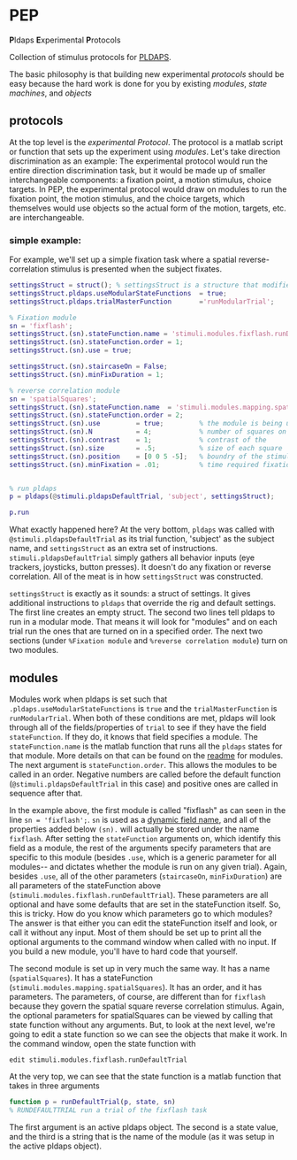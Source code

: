 # PEP 
**P**ldaps **E**xperimental **P**rotocols

Collection of stimulus protocols for [PLDAPS](https://github.com/huklab/PLDAPS).


The basic philosophy is that building new experimental *protocols* should be easy because the hard work is done for you by existing *modules*, *state machines*, and *objects*

## protocols
At the top level is the *experimental Protocol*. The protocol is a matlab script or function that sets up the experiment using *modules*. Let's take direction discrimination as an example: The experimental protocol would run the entire direction discrimination task, but it would be made up of smaller interchangeable components: a fixation point, a motion stimulus, choice targets. In PEP, the experimental protocol would draw on modules to run the fixation point, the motion stimulus, and the choice targets, which themselves would use objects so the actual form of the motion, targets, etc. are interchangeable.

### simple example:
For example, we'll set up a simple fixation task where a spatial reverse-correlation stimulus is presented when the subject fixates.
```matlab
settingsStruct = struct(); % settingsStruct is a structure that modifies pldaps default parameters
settingsStruct.pldaps.useModularStateFunctions 	= true;
settingsStruct.pldaps.trialMasterFunction 	   	='runModularTrial';

% Fixation module
sn = 'fixflash';
settingsStruct.(sn).stateFunction.name = 'stimuli.modules.fixflash.runDefaultTrial';
settingsStruct.(sn).stateFunction.order = 1;
settingsStruct.(sn).use = true;

settingsStruct.(sn).staircaseOn = False;
settingsStruct.(sn).minFixDuration = 1;

% reverse correlation module
sn = 'spatialSquares';
settingsStruct.(sn).stateFunction.name  = 'stimuli.modules.mapping.spatialSquares';
settingsStruct.(sn).stateFunction.order = 2;
settingsStruct.(sn).use 		= true; 		% the module is being used
settingsStruct.(sn).N 			= 4;  			% number of squares on each frame
settingsStruct.(sn).contrast 	= 1; 			% contrast of the 
settingsStruct.(sn).size 		= .5; 			% size of each square
settingsStruct.(sn).position 	= [0 0 5 -5]; 	% boundry of the stimulus (in degrees of visual angle)
settingsStruct.(sn).minFixation = .01; 			% time required fixation before showing the stimulus


% run pldaps
p = pldaps(@stimuli.pldapsDefaultTrial, 'subject', settingsStruct);

p.run
```
What exactly happened here? At the very bottom, `pldaps` was called with `@stimuli.pldapsDefaultTrial` as its trial function, 'subject' as the subject name, and `settingsStruct` as an extra set of instructions. `stimuli.pldapsDefaultTrial` simply gathers all behavior inputs (eye trackers, joysticks, button presses). It doesn't do any fixation or reverse correlation. All of the meat is in how `settingsStruct` was constructed.

`settingsStruct` is exactly as it sounds: a struct of settings. It gives additional instructions to `pldaps` that override the rig and default settings. The first line creates an empty struct. The second two lines tell pldaps to run in a modular mode. That means it will look for "modules" and on each trial run the ones that are turned on in a specified order. The next two sections (under `%Fixation module` and `%reverse correlation module`) turn on two modules.

## modules
Modules work when pldaps is set such that `.pldaps.useModularStateFunctions` is `true` and the `trialMasterFunction` is `runModularTrial`. When both of these conditions are met, pldaps will look through all of the fields/properties of `trial` to see if they have the field `stateFunction`. If they do, it knows that field specifies a module. The `stateFunction.name` is the matlab function that runs all the `pldaps` states for that module. More details on that can be found on the [readme]() for modules. The next argument is `stateFunction.order`. This allows the modules to be called in an order. Negative numbers are called before the default function (`@stimuli.pldapsDefaultTrial` in this case) and positive ones are called in sequence after that.

In the example above, the first module is called "fixflash" as can seen in the line `sn = 'fixflash';`. `sn` is used as a [dynamic field name](https://www.mathworks.com/help/matlab/matlab_prog/generate-field-names-from-variables.html), and all of the properties added below `(sn).` will actually be stored under the name `fixflash`. After setting the `stateFunction` arguments on, which identify this field as a module, the rest of the arguments specify parameters that are specific to this module (besides `.use`, which is a generic parameter for all modules-- and dictates whether the module is run on any given trial). Again, besides `.use`, all of the other parameters (`staircaseOn`, `minFixDuration`) are all parameters of the stateFunction above (`stimuli.modules.fixflash.runDefaultTrial`). These parameters are all optional and have some defaults that are set in the stateFunction itself. So, this is tricky. How do you know which parameters go to which modules? The answer is that either you can edit the stateFunction itself and look, or call it without any input. Most of them should be set up to print all the optional arguments to the command window when called with no input. If you build a new module, you'll have to hard code that yourself.

The second module is set up in very much the same way. It has a name (`spatialSquares`). It has a stateFunction (`stimuli.modules.mapping.spatialSquares`). It has an order, and it has parameters. The parameters, of course, are different than for `fixflash` because they govern the spatial square reverse correlation stimulus. Again, the optional parameters for spatialSquares can be viewed by calling that state function without any arguments. But, to look at the next level, we're going to edit a state function so we can see the objects that make it work. In the command window, open the state function with

`edit stimuli.modules.fixflash.runDefaultTrial`

At the very top, we can see that the state function is a matlab function that takes in three arguments
```matlab
function p = runDefaultTrial(p, state, sn)
% RUNDEFAULTTRIAL run a trial of the fixflash task
```
The first argument is an active pldaps object. The second is a state value, and the third is a string that is the name of the module (as it was setup in the active pldaps object).




